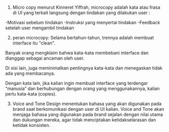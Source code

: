 1. Micro copy menurut Kinneret Yiffrah, microcopy adalah kata atau frasa di UI yang terkait langsung dengan tindakan yang dilakukan user :

-Motivasi sebelum tindakan
-Instruksi yang menyertai tindakan
-Feedback setelah user mengambil tindakan

2. peran microcopy: Selama bertahun-tahun, trennya adalah membuat interface itu "clean".

Banyak orang mengklaim bahwa kata-kata membebani interface dan dianggap sebagai ancaman oleh user.

Di sisi lain, juga meminimalkan pentingnya kata-kata dan menegaskan tidak ada yang membacanya.

Dengan kata lain, jika kalian ingin membuat
interface yang terdengar “manusia” dan berhubungan dengan orang yang menggunakannya, kalian perlu kata-kata (copies).

3. Voice and Tone Design menentukan bahasa yang akan digunakan pada brand saat berkomunikasi dengan user di UI kalian.
Voice and Tone akan menjaga bahasa yang digunakan pada brand sejalan dengan nilai utama dan dukungan mereka, agar tidak menciptakan ketidakselarasan dan ketidak konsisten.
